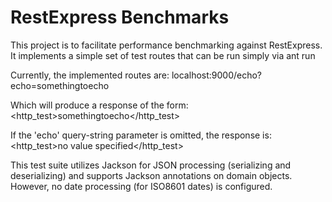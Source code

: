 RestExpress Benchmarks
======================
This project is to facilitate performance benchmarking against RestExpress.  It implements a simple set of test routes that can be run simply via
    ant run

Currently, the implemented routes are:
    localhost:9000/echo?echo=somethingtoecho

Which will produce a response of the form:
    <http_test><value>somethingtoecho</value></http_test>

If the 'echo' query-string parameter is omitted, the response is:
   <http_test><error>no value specified</error></http_test>

This test suite utilizes Jackson for JSON processing (serializing and deserializing) and supports Jackson annotations on domain objects.  However, no date processing (for ISO8601 dates) is configured.
